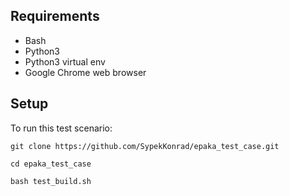 ## Requirements
* Bash
* Python3
* Python3 virtual env
* Google Chrome web browser


## Setup
To run this test scenario:

```
git clone https://github.com/SypekKonrad/epaka_test_case.git
```
```
cd epaka_test_case
```
```
bash test_build.sh
```
